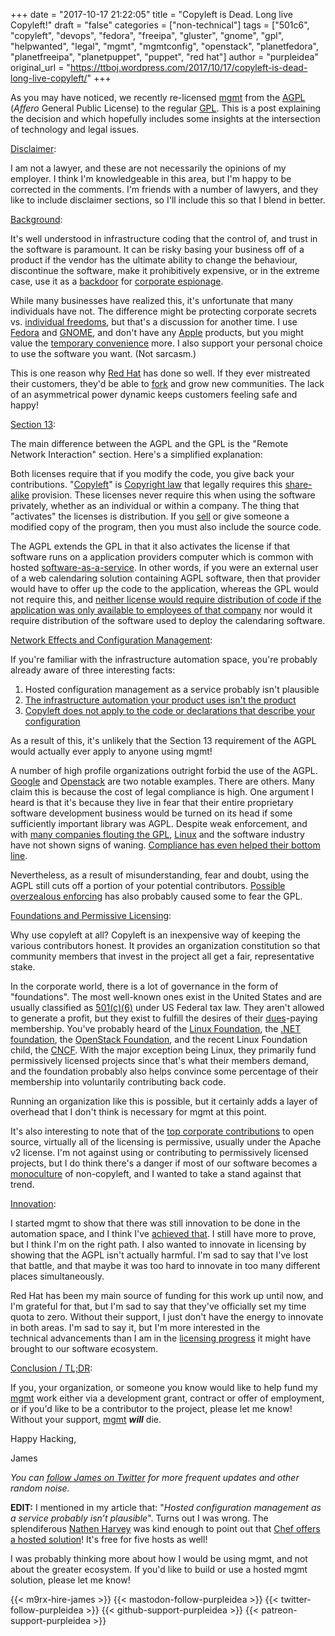 +++
date = "2017-10-17 21:22:05"
title = "Copyleft is Dead. Long live Copyleft!"
draft = "false"
categories = ["non-technical"]
tags = ["501c6", "copyleft", "devops", "fedora", "freeipa", "gluster", "gnome", "gpl", "helpwanted", "legal", "mgmt", "mgmtconfig", "openstack", "planetfedora", "planetfreeipa", "planetpuppet", "puppet", "red hat"]
author = "purpleidea"
original_url = "https://ttboj.wordpress.com/2017/10/17/copyleft-is-dead-long-live-copyleft/"
+++

As you may have noticed, we recently re-licensed <a href="https://github.com/purpleidea/mgmt/">mgmt</a> from the <a href="https://www.gnu.org/licenses/why-affero-gpl.html">AGPL</a> (<em>Affero</em> General Public License) to the regular <a href="https://www.gnu.org/licenses/quick-guide-gplv3.html">GPL</a>. This is a post explaining the decision and which hopefully includes some insights at the intersection of technology and legal issues.

<span style="text-decoration:underline;">Disclaimer</span>:

I am not a lawyer, and these are not necessarily the opinions of my employer. I think I'm knowledgeable in this area, but I'm happy to be corrected in the comments. I'm friends with a number of lawyers, and they like to include disclaimer sections, so I'll include this so that I blend in better.

<span style="text-decoration:underline;">Background</span>:

It's well understood in infrastructure coding that the control of, and trust in the software is paramount. It can be risky basing your business off of a product if the vendor has the ultimate ability to change the behaviour, discontinue the software, make it prohibitively expensive, or in the extreme case, use it as a <a href="https://en.wikipedia.org/wiki/Backdoor_(computing)">backdoor</a> for <a href="https://en.wikipedia.org/wiki/Industrial_espionage">corporate espionage</a>.

While many businesses have realized this, it's unfortunate that many individuals have not. The difference might be protecting corporate secrets vs. <a href="https://en.wikipedia.org/wiki/Canadian_Charter_of_Rights_and_Freedoms">individual freedoms</a>, but that's a discussion for another time. I use <a href="https://getfedora.org/">Fedora</a> and <a href="https://www.gnome.org/">GNOME</a>, and don't have any <a href="https://stallman.org/apple.html">Apple</a> products, but you might value the <a href="https://en.wikiquote.org/wiki/Benjamin_Franklin#Quotes">temporary convenience</a> more. I also support your personal choice to use the software you want. (Not sarcasm.)

This is one reason why <a href="https://redhat.com/">Red Hat</a> has done so well. If they ever mistreated their customers, they'd be able to <a href="https://en.wikipedia.org/wiki/Fork_(software_development)">fork</a> and grow new communities. The lack of an asymmetrical power dynamic keeps customers feeling safe and happy!

<span style="text-decoration:underline;">Section 13</span>:

The main difference between the AGPL and the GPL is the "Remote Network Interaction" section. Here's a simplified explanation:

Both licenses require that if you modify the code, you give back your contributions. "<a href="https://en.wikipedia.org/wiki/Copyleft">Copyleft</a>" is <a href="https://en.wikipedia.org/wiki/Copyright">Copyright law</a> that legally requires this <a href="https://en.wikipedia.org/wiki/Share-alike">share-alike</a> provision. These licenses never require this when using the software privately, whether as an individual or within a company. The thing that "activates" the licenses is distribution. If you <a href="https://www.gnu.org/philosophy/selling.html">sell</a> or give someone a modified copy of the program, then you must also include the source code.

The AGPL extends the GPL in that it also activates the license if that software runs on a application providers computer which is common with hosted <a href="https://www.gnu.org/philosophy/who-does-that-server-really-serve.en.html">software-as-a-service</a>. In other words, if you were an external user of a web calendaring solution containing AGPL software, then that provider would have to offer up the code to the application, whereas the GPL would not require this, and <a href="https://www.gnu.org/licenses/gpl-faq.html#InternalDistribution">neither license would require distribution of code if the application was only available to employees of that company</a> nor would it require distribution of the software used to deploy the calendaring software.

<span style="text-decoration:underline;">Network Effects and Configuration Management</span>:

If you're familiar with the infrastructure automation space, you're probably already aware of three interesting facts:

<ol>
    <li>Hosted configuration management as a service probably isn't plausible</li>
    <li><a href="https://www.gnu.org/licenses/gpl-faq.html#AGPLv3InteractingRemotely">The infrastructure automation your product uses isn't the product</a></li>
    <li><a href="https://www.gnu.org/licenses/gpl-faq.en.html#CanIUseGPLToolsForNF">Copyleft does not apply to the code or declarations that describe your configuration</a></li>
</ol>

As a result of this, it's unlikely that the Section 13 requirement of the AGPL would actually ever apply to anyone using mgmt!

A number of high profile organizations outright forbid the use of the AGPL. <a href="https://opensource.google.com/docs/using/agpl-policy/">Google</a> and <a href="https://governance.openstack.org/tc/reference/licensing.html">Openstack</a> are two notable examples. There are others. Many claim this is because the cost of legal compliance is high. One argument I heard is that it's because they live in fear that their entire proprietary software development business would be turned on its head if some sufficiently important library was AGPL. Despite weak enforcement, and with <a href="http://gpl-violations.org/">many companies flouting the GPL</a>, <a href="https://en.wikipedia.org/wiki/Linux">Linux</a> and the software industry have not shown signs of waning. <a href="https://en.wikipedia.org/wiki/Linksys_WRT54G_series#WRT54GL">Compliance has even helped their bottom line</a>.

Nevertheless, as a result of misunderstanding, fear and doubt, using the AGPL still cuts off a portion of your potential contributors. <a href="https://opensource.com/article/17/8/patrick-mchardy-and-copyright-profiteering">Possible overzealous enforcing</a> has also probably caused some to fear the GPL.

<span style="text-decoration:underline;">Foundations and Permissive Licensing</span>:

Why use copyleft at all? Copyleft is an inexpensive way of keeping the various contributors honest. It provides an organization constitution so that community members that invest in the project all get a fair, representative stake.

In the corporate world, there is a lot of governance in the form of "foundations". The most well-known ones exist in the United States and are usually classified as <a href="https://en.wikipedia.org/wiki/501(c)_organization#501.28c.29.286.29">501(c)(6)</a> under US Federal tax law. They aren't allowed to generate a profit, but they exist to fulfill the desires of their <a href="https://en.wiktionary.org/wiki/dues#English">dues</a>-paying membership. You've probably heard of the <a href="https://en.wikipedia.org/wiki/Linux_Foundation">Linux Foundation</a>, the <a href="https://dotnetfoundation.org/about">.NET foundation</a>, the <a href="https://www.openstack.org/legal/bylaws-of-the-openstack-foundation/">OpenStack Foundation</a>, and the recent Linux Foundation child, the <a href="https://www.cncf.io/">CNCF</a>. With the major exception being Linux, they primarily fund permissively licensed projects since that's what their members demand, and the foundation probably also helps convince some percentage of their membership into voluntarily contributing back code.

Running an organization like this is possible, but it certainly adds a layer of overhead that I don't think is necessary for mgmt at this point.

It's also interesting to note that of the <a href="https://octoverse.github.com/">top corporate contributions</a> to open source, virtually all of the licensing is permissive, usually under the Apache v2 license. I'm not against using or contributing to permissively licensed projects, but I do think there's a danger if most of our software becomes a <a href="https://en.wikipedia.org/wiki/Monoculturalism">monoculture</a> of non-copyleft, and I wanted to take a stand against that trend.

<span style="text-decoration:underline;">Innovation</span>:

I started mgmt to show that there was still innovation to be done in the automation space, and I think I've <a href="https://roidelapluie.be/blog/2017/02/09/mgmt/">achieved that</a>. I still have more to prove, but I think I'm on the right path. I also wanted to innovate in licensing by showing that the AGPL isn't actually harmful. I'm sad to say that I've lost that battle, and that maybe it was too hard to innovate in too many different places simultaneously.

Red Hat has been my main source of funding for this work up until now, and I'm grateful for that, but I'm sad to say that they've officially set my time quota to zero. Without their support, I just don't have the energy to innovate in both areas. I'm sad to say it, but I'm more interested in the technical advancements than I am in the <a href="https://www.gnu.org/philosophy/free-sw.html">licensing progress</a> it might have brought to our software ecosystem.

<span style="text-decoration:underline;">Conclusion / TL;DR</span>:

If you, your organization, or someone you know would like to help fund my <a href="https://github.com/purpleidea/mgmt/">mgmt</a> work either via a development grant, contract or offer of employment, or if you'd like to be a contributor to the project, please let me know! Without your support, <a href="https://github.com/purpleidea/mgmt/">mgmt</a> <strong><em>will</em></strong> die.

Happy Hacking,

James

<em>You can <a href="https://twitter.com/intent/follow?screen_name=purpleidea">follow James on Twitter</a> for more frequent updates and other random noise.</em>

<strong>EDIT:</strong> I mentioned in my article that: "<em>Hosted configuration management as a service probably isn’t plausible</em>". Turns out I was wrong. The splendiferous <a href="https://twitter.com/nathenharvey">Nathen Harvey</a> was kind enough to point out that <a href="https://www.chef.io/pricing/#hostedchef">Chef offers a hosted solution</a>! It's free for five hosts as well!

I was probably thinking more about how I would be using mgmt, and not about the greater ecosystem. If you'd like to build or use a hosted mgmt solution, please let me know!

{{< m9rx-hire-james >}}
{{< mastodon-follow-purpleidea >}}
{{< twitter-follow-purpleidea >}}
{{< github-support-purpleidea >}}
{{< patreon-support-purpleidea >}}
